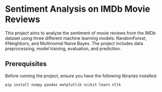 # Sentiment Analysis on IMDb Movie Reviews

This project aims to analyze the sentiment of movie reviews from the IMDb dataset using three different machine learning models: RandomForest, KNeighbors, and Multinomial Naive Bayes. The project includes data preprocessing, model training, evaluation, and prediction.

## Prerequisites

Before running the project, ensure you have the following libraries installed:

```bash
pip install numpy pandas matplotlib scikit-learn nltk

